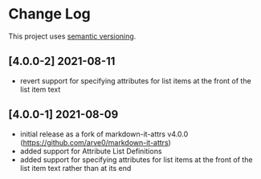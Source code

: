 # Change Log

This project uses [semantic versioning](http://semver.org/).

## [4.0.0-2] 2021-08-11
- revert support for specifying attributes for list items at the front of the list item text

## [4.0.0-1] 2021-08-09
- initial release as a fork of markdown-it-attrs v4.0.0 (https://github.com/arve0/markdown-it-attrs)
- added support for Attribute List Definitions
- added support for specifying attributes for list items at the front of the list item text rather than at its end
